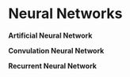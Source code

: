 # **Neural Networks**

**Artificial Neural Network**

**Convulation Neural Network**

**Recurrent Neural Network**
